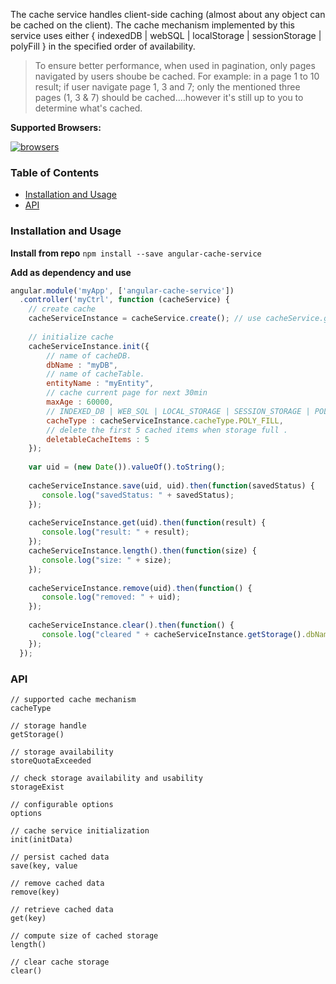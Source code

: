The cache service handles client-side caching (almost about any object can be cached on the client). The cache mechanism implemented by this service uses either { indexedDB | webSQL | localStorage | sessionStorage | polyFill } in the specified order of availability.

> To ensure better performance, when used in pagination, only pages navigated by users shoube be cached. For example: in a page 1 to 10 result; if user navigate page 1, 3 and 7; only the mentioned three pages (1, 3 & 7) should be cached....however it's still up to you to determine what's cached.

__Supported Browsers:__

[![browsers](https://img.shields.io/badge/Browser-Chrome%2CFirefox%2CSafari%2COpera%2CIE%209%2B%2CiOS%20Safari%207.1%2B%2CAndroid%20Browser%202.3%2B-green.svg?style=flat-square)](https://github.com/dokuboyejo/angular-cache-service)

### Table of Contents
- [Installation and Usage](#installation-and-usage)
- [API](#api)


### Installation and Usage
__Install from repo__
`npm install --save angular-cache-service`

__Add as dependency and use__
```js
angular.module('myApp', ['angular-cache-service'])
  .controller('myCtrl', function (cacheService) {
    // create cache
    cacheServiceInstance = cacheService.create(); // use cacheService.getNewInstance() for prototype cache
    
    // initialize cache
    cacheServiceInstance.init({
        // name of cacheDB.
        dbName : "myDB",
        // name of cacheTable.
        entityName : "myEntity",
        // cache current page for next 30min
        maxAge : 60000,
        // INDEXED_DB | WEB_SQL | LOCAL_STORAGE | SESSION_STORAGE | POLY_FILL
        cacheType : cacheServiceInstance.cacheType.POLY_FILL,
        // delete the first 5 cached items when storage full .
        deletableCacheItems : 5
    });
    
    var uid = (new Date()).valueOf().toString();
    
    cacheServiceInstance.save(uid, uid).then(function(savedStatus) {
       console.log("savedStatus: " + savedStatus);
    });
    
    cacheServiceInstance.get(uid).then(function(result) {
       console.log("result: " + result);
    });
    cacheServiceInstance.length().then(function(size) {
       console.log("size: " + size);
    });
    
    cacheServiceInstance.remove(uid).then(function() {
       console.log("removed: " + uid);
    });
    
    cacheServiceInstance.clear().then(function() {
       console.log("cleared " + cacheServiceInstance.getStorage().dbName + ' .....');
    });
  });
```

### API
```
// supported cache mechanism
cacheType

// storage handle
getStorage()

// storage availability
storeQuotaExceeded

// check storage availability and usability
storageExist

// configurable options
options

// cache service initialization
init(initData)

// persist cached data
save(key, value

// remove cached data
remove(key)

// retrieve cached data
get(key)

// compute size of cached storage
length()

// clear cache storage
clear()
```
